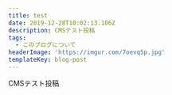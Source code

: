 ```yaml
---
title: test
date: 2019-12-28T10:02:13.106Z
description: CMSテスト投稿
tags:
  - このブログについて
headerImage: 'https://imgur.com/7oevq5p.jpg'
templateKey: blog-post
---
```

CMSテスト投稿
